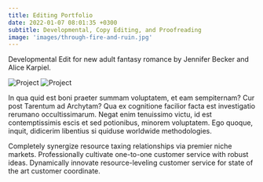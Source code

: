 ```yaml
---
title: Editing Portfolio
date: 2022-01-07 08:01:35 +0300
subtitle: Developmental, Copy Editing, and Proofreading
image: 'images/through-fire-and-ruin.jpg'
---
```


Developmental Edit for new adult fantasy romance by Jennifer Becker and Alice Karpiel.

<div class="gallery-box">
  <div class="gallery">
    <img src="https://via.placeholder.com/1200x800" loading="lazy" alt="Project">
    <img src="https://via.placeholder.com/1200x800" loading="lazy" alt="Project">
  </div>
</div>

In qua quid est boni praeter summam voluptatem, et eam sempiternam? Cur post Tarentum ad Archytam? Qua ex cognitione facilior facta est investigatio rerumano occultissimarum. Negat enim tenuissimo victu, id est contemptissimis escis et sed potionibus, minorem voluptatem. Ego quoque, inquit, didicerim libentius si quiduse worldwide methodologies.

Completely synergize resource taxing relationships via premier niche markets. Professionally cultivate one-to-one customer service with robust ideas. Dynamically innovate resource-leveling customer service for state of the art customer coordinate.
